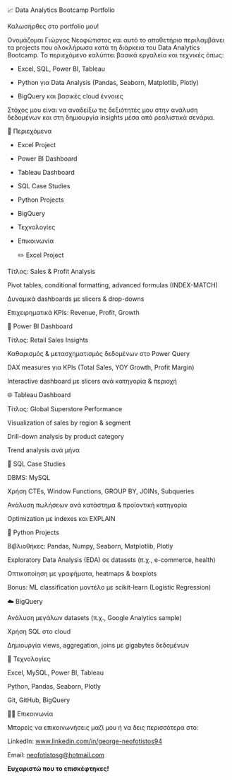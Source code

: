 📈 Data Analytics Bootcamp Portfolio

Καλωσήρθες στο portfolio μου!

Ονομάζομαι Γιώργος Νεοφώτιστος και αυτό το αποθετήριο περιλαμβάνει τα projects που ολοκλήρωσα κατά τη διάρκεια του Data Analytics Bootcamp. Το περιεχόμενο καλύπτει βασικά εργαλεία και τεχνικές όπως:

- Excel, SQL, Power BI, Tableau

- Python για Data Analysis (Pandas, Seaborn, Matplotlib, Plotly)

- BigQuery και βασικές cloud έννοιες

Στόχος μου είναι να αναδείξω τις δεξιότητές μου στην ανάλυση δεδομένων και στη δημιουργία insights μέσα από ρεαλιστικά σενάρια.

📃 Περιεχόμενα

- Excel Project

- Power BI Dashboard

- Tableau Dashboard

- SQL Case Studies

- Python Projects

- BigQuery

- Τεχνολογίες

- Επικοινωνία
  

  ✏️ Excel Project

Τίτλος: Sales & Profit Analysis

Pivot tables, conditional formatting, advanced formulas (INDEX-MATCH)

Δυναμικά dashboards με slicers & drop-downs

Επιχειρηματικά KPIs: Revenue, Profit, Growth



🌟 Power BI Dashboard

Τίτλος: Retail Sales Insights

Καθαρισμός & μετασχηματισμός δεδομένων στο Power Query

DAX measures για KPIs (Total Sales, YOY Growth, Profit Margin)

Interactive dashboard με slicers ανά κατηγορία & περιοχή



🌐 Tableau Dashboard

Τίτλος: Global Superstore Performance

Visualization of sales by region & segment

Drill-down analysis by product category

Trend analysis ανά μήνα



🔢 SQL Case Studies

DBMS: MySQL

Χρήση CTEs, Window Functions, GROUP BY, JOINs, Subqueries

Ανάλυση πωλήσεων ανά κατάστημα & προϊοντική κατηγορία

Optimization με indexes και EXPLAIN



🐉 Python Projects

Βιβλιοθήκες: Pandas, Numpy, Seaborn, Matplotlib, Plotly

Exploratory Data Analysis (EDA) σε datasets (π.χ., e-commerce, health)

Οπτικοποίηση με γραφήματα, heatmaps & boxplots

Bonus: ML classification μοντέλο με scikit-learn (Logistic Regression)



☁️ BigQuery

Ανάλυση μεγάλων datasets (π.χ., Google Analytics sample)

Χρήση SQL στο cloud

Δημιουργία views, aggregation, joins με gigabytes δεδομένων




🔧 Τεχνολογίες

Excel, MySQL, Power BI, Tableau

Python, Pandas, Seaborn, Plotly

Git, GitHub, BigQuery



🙋️‍♂️ Επικοινωνία

Μπορείς να επικοινωνήσεις μαζί μου ή να δεις περισσότερα στο:

LinkedIn: www.linkedin.com/in/george-neofotistos94

Email: neofotistosg@hotmail.com

**Ευχαριστώ που το επισκέφτηκες!**

